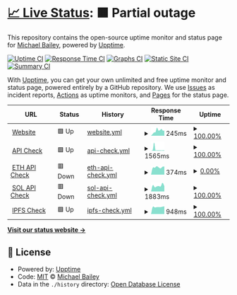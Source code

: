 # [📈 Live Status](https://grafixoner.github.io/upptime): <!--live status--> **🟧 Partial outage**

This repository contains the open-source uptime monitor and status page for [Michael Bailey](https://qwip.it), powered by [Upptime](https://github.com/upptime/upptime).

[![Uptime CI](https://github.com/grafixoner/upptime/workflows/Uptime%20CI/badge.svg)](https://github.com/grafixoner/upptime/actions?query=workflow%3A%22Uptime+CI%22)
[![Response Time CI](https://github.com/grafixoner/upptime/workflows/Response%20Time%20CI/badge.svg)](https://github.com/grafixoner/upptime/actions?query=workflow%3A%22Response+Time+CI%22)
[![Graphs CI](https://github.com/grafixoner/upptime/workflows/Graphs%20CI/badge.svg)](https://github.com/grafixoner/upptime/actions?query=workflow%3A%22Graphs+CI%22)
[![Static Site CI](https://github.com/grafixoner/upptime/workflows/Static%20Site%20CI/badge.svg)](https://github.com/grafixoner/upptime/actions?query=workflow%3A%22Static+Site+CI%22)
[![Summary CI](https://github.com/grafixoner/upptime/workflows/Summary%20CI/badge.svg)](https://github.com/grafixoner/upptime/actions?query=workflow%3A%22Summary+CI%22)

With [Upptime](https://upptime.js.org), you can get your own unlimited and free uptime monitor and status page, powered entirely by a GitHub repository. We use [Issues](https://github.com/grafixoner/upptime/issues) as incident reports, [Actions](https://github.com/grafixoner/upptime/actions) as uptime monitors, and [Pages](https://grafixoner.github.io/upptime) for the status page.

<!--start: status pages-->
<!-- This summary is generated by Upptime (https://github.com/upptime/upptime) -->
<!-- Do not edit this manually, your changes will be overwritten -->
<!-- prettier-ignore -->
| URL | Status | History | Response Time | Uptime |
| --- | ------ | ------- | ------------- | ------ |
| <img alt="" src="https://icons.duckduckgo.com/ip3/linkshee.sh.ico" height="13"> [Website](https://linkshee.sh) | 🟩 Up | [website.yml](https://github.com/grafixoner/uptime/commits/HEAD/history/website.yml) | <details><summary><img alt="Response time graph" src="./graphs/website/response-time-week.png" height="20"> 245ms</summary><br><a href="https://grafixoner.github.io/uptime/history/website"><img alt="Response time 240" src="https://img.shields.io/endpoint?url=https%3A%2F%2Fraw.githubusercontent.com%2Fgrafixoner%2Fuptime%2FHEAD%2Fapi%2Fwebsite%2Fresponse-time.json"></a><br><a href="https://grafixoner.github.io/uptime/history/website"><img alt="24-hour response time 261" src="https://img.shields.io/endpoint?url=https%3A%2F%2Fraw.githubusercontent.com%2Fgrafixoner%2Fuptime%2FHEAD%2Fapi%2Fwebsite%2Fresponse-time-day.json"></a><br><a href="https://grafixoner.github.io/uptime/history/website"><img alt="7-day response time 245" src="https://img.shields.io/endpoint?url=https%3A%2F%2Fraw.githubusercontent.com%2Fgrafixoner%2Fuptime%2FHEAD%2Fapi%2Fwebsite%2Fresponse-time-week.json"></a><br><a href="https://grafixoner.github.io/uptime/history/website"><img alt="30-day response time 225" src="https://img.shields.io/endpoint?url=https%3A%2F%2Fraw.githubusercontent.com%2Fgrafixoner%2Fuptime%2FHEAD%2Fapi%2Fwebsite%2Fresponse-time-month.json"></a><br><a href="https://grafixoner.github.io/uptime/history/website"><img alt="1-year response time 260" src="https://img.shields.io/endpoint?url=https%3A%2F%2Fraw.githubusercontent.com%2Fgrafixoner%2Fuptime%2FHEAD%2Fapi%2Fwebsite%2Fresponse-time-year.json"></a></details> | <details><summary><a href="https://grafixoner.github.io/uptime/history/website">100.00%</a></summary><a href="https://grafixoner.github.io/uptime/history/website"><img alt="All-time uptime 99.96%" src="https://img.shields.io/endpoint?url=https%3A%2F%2Fraw.githubusercontent.com%2Fgrafixoner%2Fuptime%2FHEAD%2Fapi%2Fwebsite%2Fuptime.json"></a><br><a href="https://grafixoner.github.io/uptime/history/website"><img alt="24-hour uptime 100.00%" src="https://img.shields.io/endpoint?url=https%3A%2F%2Fraw.githubusercontent.com%2Fgrafixoner%2Fuptime%2FHEAD%2Fapi%2Fwebsite%2Fuptime-day.json"></a><br><a href="https://grafixoner.github.io/uptime/history/website"><img alt="7-day uptime 100.00%" src="https://img.shields.io/endpoint?url=https%3A%2F%2Fraw.githubusercontent.com%2Fgrafixoner%2Fuptime%2FHEAD%2Fapi%2Fwebsite%2Fuptime-week.json"></a><br><a href="https://grafixoner.github.io/uptime/history/website"><img alt="30-day uptime 100.00%" src="https://img.shields.io/endpoint?url=https%3A%2F%2Fraw.githubusercontent.com%2Fgrafixoner%2Fuptime%2FHEAD%2Fapi%2Fwebsite%2Fuptime-month.json"></a><br><a href="https://grafixoner.github.io/uptime/history/website"><img alt="1-year uptime 99.95%" src="https://img.shields.io/endpoint?url=https%3A%2F%2Fraw.githubusercontent.com%2Fgrafixoner%2Fuptime%2FHEAD%2Fapi%2Fwebsite%2Fuptime-year.json"></a></details>
| <img alt="" src="https://icons.duckduckgo.com/ip3/api.icecreamtruck.io.ico" height="13"> [API Check](https://api.icecreamtruck.io/bombpop/cards/0x5bd238337225509916e85c18b17efdcab0421848) | 🟩 Up | [api-check.yml](https://github.com/grafixoner/uptime/commits/HEAD/history/api-check.yml) | <details><summary><img alt="Response time graph" src="./graphs/api-check/response-time-week.png" height="20"> 1565ms</summary><br><a href="https://grafixoner.github.io/uptime/history/api-check"><img alt="Response time 551" src="https://img.shields.io/endpoint?url=https%3A%2F%2Fraw.githubusercontent.com%2Fgrafixoner%2Fuptime%2FHEAD%2Fapi%2Fapi-check%2Fresponse-time.json"></a><br><a href="https://grafixoner.github.io/uptime/history/api-check"><img alt="24-hour response time 469" src="https://img.shields.io/endpoint?url=https%3A%2F%2Fraw.githubusercontent.com%2Fgrafixoner%2Fuptime%2FHEAD%2Fapi%2Fapi-check%2Fresponse-time-day.json"></a><br><a href="https://grafixoner.github.io/uptime/history/api-check"><img alt="7-day response time 1565" src="https://img.shields.io/endpoint?url=https%3A%2F%2Fraw.githubusercontent.com%2Fgrafixoner%2Fuptime%2FHEAD%2Fapi%2Fapi-check%2Fresponse-time-week.json"></a><br><a href="https://grafixoner.github.io/uptime/history/api-check"><img alt="30-day response time 793" src="https://img.shields.io/endpoint?url=https%3A%2F%2Fraw.githubusercontent.com%2Fgrafixoner%2Fuptime%2FHEAD%2Fapi%2Fapi-check%2Fresponse-time-month.json"></a><br><a href="https://grafixoner.github.io/uptime/history/api-check"><img alt="1-year response time 582" src="https://img.shields.io/endpoint?url=https%3A%2F%2Fraw.githubusercontent.com%2Fgrafixoner%2Fuptime%2FHEAD%2Fapi%2Fapi-check%2Fresponse-time-year.json"></a></details> | <details><summary><a href="https://grafixoner.github.io/uptime/history/api-check">100.00%</a></summary><a href="https://grafixoner.github.io/uptime/history/api-check"><img alt="All-time uptime 84.13%" src="https://img.shields.io/endpoint?url=https%3A%2F%2Fraw.githubusercontent.com%2Fgrafixoner%2Fuptime%2FHEAD%2Fapi%2Fapi-check%2Fuptime.json"></a><br><a href="https://grafixoner.github.io/uptime/history/api-check"><img alt="24-hour uptime 100.00%" src="https://img.shields.io/endpoint?url=https%3A%2F%2Fraw.githubusercontent.com%2Fgrafixoner%2Fuptime%2FHEAD%2Fapi%2Fapi-check%2Fuptime-day.json"></a><br><a href="https://grafixoner.github.io/uptime/history/api-check"><img alt="7-day uptime 100.00%" src="https://img.shields.io/endpoint?url=https%3A%2F%2Fraw.githubusercontent.com%2Fgrafixoner%2Fuptime%2FHEAD%2Fapi%2Fapi-check%2Fuptime-week.json"></a><br><a href="https://grafixoner.github.io/uptime/history/api-check"><img alt="30-day uptime 100.00%" src="https://img.shields.io/endpoint?url=https%3A%2F%2Fraw.githubusercontent.com%2Fgrafixoner%2Fuptime%2FHEAD%2Fapi%2Fapi-check%2Fuptime-month.json"></a><br><a href="https://grafixoner.github.io/uptime/history/api-check"><img alt="1-year uptime 81.12%" src="https://img.shields.io/endpoint?url=https%3A%2F%2Fraw.githubusercontent.com%2Fgrafixoner%2Fuptime%2FHEAD%2Fapi%2Fapi-check%2Fuptime-year.json"></a></details>
| <img alt="" src="https://icons.duckduckgo.com/ip3/api.icecreamtruck.io.ico" height="13"> [ETH API Check](https://api.icecreamtruck.io/nfts/ETH/0x12781d45dc31e12a68ed26811503673075d15657/0x6cb26df0c825fece867a84658f87b0ecbcea72f6) | 🟥 Down | [eth-api-check.yml](https://github.com/grafixoner/uptime/commits/HEAD/history/eth-api-check.yml) | <details><summary><img alt="Response time graph" src="./graphs/eth-api-check/response-time-week.png" height="20"> 374ms</summary><br><a href="https://grafixoner.github.io/uptime/history/eth-api-check"><img alt="Response time 481" src="https://img.shields.io/endpoint?url=https%3A%2F%2Fraw.githubusercontent.com%2Fgrafixoner%2Fuptime%2FHEAD%2Fapi%2Feth-api-check%2Fresponse-time.json"></a><br><a href="https://grafixoner.github.io/uptime/history/eth-api-check"><img alt="24-hour response time 415" src="https://img.shields.io/endpoint?url=https%3A%2F%2Fraw.githubusercontent.com%2Fgrafixoner%2Fuptime%2FHEAD%2Fapi%2Feth-api-check%2Fresponse-time-day.json"></a><br><a href="https://grafixoner.github.io/uptime/history/eth-api-check"><img alt="7-day response time 374" src="https://img.shields.io/endpoint?url=https%3A%2F%2Fraw.githubusercontent.com%2Fgrafixoner%2Fuptime%2FHEAD%2Fapi%2Feth-api-check%2Fresponse-time-week.json"></a><br><a href="https://grafixoner.github.io/uptime/history/eth-api-check"><img alt="30-day response time 848" src="https://img.shields.io/endpoint?url=https%3A%2F%2Fraw.githubusercontent.com%2Fgrafixoner%2Fuptime%2FHEAD%2Fapi%2Feth-api-check%2Fresponse-time-month.json"></a><br><a href="https://grafixoner.github.io/uptime/history/eth-api-check"><img alt="1-year response time 479" src="https://img.shields.io/endpoint?url=https%3A%2F%2Fraw.githubusercontent.com%2Fgrafixoner%2Fuptime%2FHEAD%2Fapi%2Feth-api-check%2Fresponse-time-year.json"></a></details> | <details><summary><a href="https://grafixoner.github.io/uptime/history/eth-api-check">0.00%</a></summary><a href="https://grafixoner.github.io/uptime/history/eth-api-check"><img alt="All-time uptime 18.63%" src="https://img.shields.io/endpoint?url=https%3A%2F%2Fraw.githubusercontent.com%2Fgrafixoner%2Fuptime%2FHEAD%2Fapi%2Feth-api-check%2Fuptime.json"></a><br><a href="https://grafixoner.github.io/uptime/history/eth-api-check"><img alt="24-hour uptime 0.00%" src="https://img.shields.io/endpoint?url=https%3A%2F%2Fraw.githubusercontent.com%2Fgrafixoner%2Fuptime%2FHEAD%2Fapi%2Feth-api-check%2Fuptime-day.json"></a><br><a href="https://grafixoner.github.io/uptime/history/eth-api-check"><img alt="7-day uptime 0.00%" src="https://img.shields.io/endpoint?url=https%3A%2F%2Fraw.githubusercontent.com%2Fgrafixoner%2Fuptime%2FHEAD%2Fapi%2Feth-api-check%2Fuptime-week.json"></a><br><a href="https://grafixoner.github.io/uptime/history/eth-api-check"><img alt="30-day uptime 0.00%" src="https://img.shields.io/endpoint?url=https%3A%2F%2Fraw.githubusercontent.com%2Fgrafixoner%2Fuptime%2FHEAD%2Fapi%2Feth-api-check%2Fuptime-month.json"></a><br><a href="https://grafixoner.github.io/uptime/history/eth-api-check"><img alt="1-year uptime 0.59%" src="https://img.shields.io/endpoint?url=https%3A%2F%2Fraw.githubusercontent.com%2Fgrafixoner%2Fuptime%2FHEAD%2Fapi%2Feth-api-check%2Fuptime-year.json"></a></details>
| <img alt="" src="https://icons.duckduckgo.com/ip3/api.icecreamtruck.io.ico" height="13"> [SOL API Check](https://api.icecreamtruck.io/nfts/SOL/GQpoDD6qzKJf9MGjS7QQe3j3x5iepjxDyCcTw42K2W2g/B8yeYdC9SeXxMTrUagTFYDjm6uRyRWQYgoHsXzHGtKMY) | 🟥 Down | [sol-api-check.yml](https://github.com/grafixoner/uptime/commits/HEAD/history/sol-api-check.yml) | <details><summary><img alt="Response time graph" src="./graphs/sol-api-check/response-time-week.png" height="20"> 1883ms</summary><br><a href="https://grafixoner.github.io/uptime/history/sol-api-check"><img alt="Response time 2948" src="https://img.shields.io/endpoint?url=https%3A%2F%2Fraw.githubusercontent.com%2Fgrafixoner%2Fuptime%2FHEAD%2Fapi%2Fsol-api-check%2Fresponse-time.json"></a><br><a href="https://grafixoner.github.io/uptime/history/sol-api-check"><img alt="24-hour response time 1735" src="https://img.shields.io/endpoint?url=https%3A%2F%2Fraw.githubusercontent.com%2Fgrafixoner%2Fuptime%2FHEAD%2Fapi%2Fsol-api-check%2Fresponse-time-day.json"></a><br><a href="https://grafixoner.github.io/uptime/history/sol-api-check"><img alt="7-day response time 1883" src="https://img.shields.io/endpoint?url=https%3A%2F%2Fraw.githubusercontent.com%2Fgrafixoner%2Fuptime%2FHEAD%2Fapi%2Fsol-api-check%2Fresponse-time-week.json"></a><br><a href="https://grafixoner.github.io/uptime/history/sol-api-check"><img alt="30-day response time 2973" src="https://img.shields.io/endpoint?url=https%3A%2F%2Fraw.githubusercontent.com%2Fgrafixoner%2Fuptime%2FHEAD%2Fapi%2Fsol-api-check%2Fresponse-time-month.json"></a><br><a href="https://grafixoner.github.io/uptime/history/sol-api-check"><img alt="1-year response time 2975" src="https://img.shields.io/endpoint?url=https%3A%2F%2Fraw.githubusercontent.com%2Fgrafixoner%2Fuptime%2FHEAD%2Fapi%2Fsol-api-check%2Fresponse-time-year.json"></a></details> | <details><summary><a href="https://grafixoner.github.io/uptime/history/sol-api-check">100.00%</a></summary><a href="https://grafixoner.github.io/uptime/history/sol-api-check"><img alt="All-time uptime 55.40%" src="https://img.shields.io/endpoint?url=https%3A%2F%2Fraw.githubusercontent.com%2Fgrafixoner%2Fuptime%2FHEAD%2Fapi%2Fsol-api-check%2Fuptime.json"></a><br><a href="https://grafixoner.github.io/uptime/history/sol-api-check"><img alt="24-hour uptime 100.00%" src="https://img.shields.io/endpoint?url=https%3A%2F%2Fraw.githubusercontent.com%2Fgrafixoner%2Fuptime%2FHEAD%2Fapi%2Fsol-api-check%2Fuptime-day.json"></a><br><a href="https://grafixoner.github.io/uptime/history/sol-api-check"><img alt="7-day uptime 100.00%" src="https://img.shields.io/endpoint?url=https%3A%2F%2Fraw.githubusercontent.com%2Fgrafixoner%2Fuptime%2FHEAD%2Fapi%2Fsol-api-check%2Fuptime-week.json"></a><br><a href="https://grafixoner.github.io/uptime/history/sol-api-check"><img alt="30-day uptime 100.00%" src="https://img.shields.io/endpoint?url=https%3A%2F%2Fraw.githubusercontent.com%2Fgrafixoner%2Fuptime%2FHEAD%2Fapi%2Fsol-api-check%2Fuptime-month.json"></a><br><a href="https://grafixoner.github.io/uptime/history/sol-api-check"><img alt="1-year uptime 43.39%" src="https://img.shields.io/endpoint?url=https%3A%2F%2Fraw.githubusercontent.com%2Fgrafixoner%2Fuptime%2FHEAD%2Fapi%2Fsol-api-check%2Fuptime-year.json"></a></details>
| <img alt="" src="https://icons.duckduckgo.com/ip3/ipfs.icecreamtruck.io.ico" height="13"> [IPFS Check](https://ipfs.icecreamtruck.io/ipfs/QmNT8hLBZQZRnma1LxwpzQWmbTzEnpnwAqZzEyPxBVQWH7) | 🟩 Up | [ipfs-check.yml](https://github.com/grafixoner/uptime/commits/HEAD/history/ipfs-check.yml) | <details><summary><img alt="Response time graph" src="./graphs/ipfs-check/response-time-week.png" height="20"> 948ms</summary><br><a href="https://grafixoner.github.io/uptime/history/ipfs-check"><img alt="Response time 1033" src="https://img.shields.io/endpoint?url=https%3A%2F%2Fraw.githubusercontent.com%2Fgrafixoner%2Fuptime%2FHEAD%2Fapi%2Fipfs-check%2Fresponse-time.json"></a><br><a href="https://grafixoner.github.io/uptime/history/ipfs-check"><img alt="24-hour response time 1024" src="https://img.shields.io/endpoint?url=https%3A%2F%2Fraw.githubusercontent.com%2Fgrafixoner%2Fuptime%2FHEAD%2Fapi%2Fipfs-check%2Fresponse-time-day.json"></a><br><a href="https://grafixoner.github.io/uptime/history/ipfs-check"><img alt="7-day response time 948" src="https://img.shields.io/endpoint?url=https%3A%2F%2Fraw.githubusercontent.com%2Fgrafixoner%2Fuptime%2FHEAD%2Fapi%2Fipfs-check%2Fresponse-time-week.json"></a><br><a href="https://grafixoner.github.io/uptime/history/ipfs-check"><img alt="30-day response time 995" src="https://img.shields.io/endpoint?url=https%3A%2F%2Fraw.githubusercontent.com%2Fgrafixoner%2Fuptime%2FHEAD%2Fapi%2Fipfs-check%2Fresponse-time-month.json"></a><br><a href="https://grafixoner.github.io/uptime/history/ipfs-check"><img alt="1-year response time 967" src="https://img.shields.io/endpoint?url=https%3A%2F%2Fraw.githubusercontent.com%2Fgrafixoner%2Fuptime%2FHEAD%2Fapi%2Fipfs-check%2Fresponse-time-year.json"></a></details> | <details><summary><a href="https://grafixoner.github.io/uptime/history/ipfs-check">100.00%</a></summary><a href="https://grafixoner.github.io/uptime/history/ipfs-check"><img alt="All-time uptime 99.01%" src="https://img.shields.io/endpoint?url=https%3A%2F%2Fraw.githubusercontent.com%2Fgrafixoner%2Fuptime%2FHEAD%2Fapi%2Fipfs-check%2Fuptime.json"></a><br><a href="https://grafixoner.github.io/uptime/history/ipfs-check"><img alt="24-hour uptime 100.00%" src="https://img.shields.io/endpoint?url=https%3A%2F%2Fraw.githubusercontent.com%2Fgrafixoner%2Fuptime%2FHEAD%2Fapi%2Fipfs-check%2Fuptime-day.json"></a><br><a href="https://grafixoner.github.io/uptime/history/ipfs-check"><img alt="7-day uptime 100.00%" src="https://img.shields.io/endpoint?url=https%3A%2F%2Fraw.githubusercontent.com%2Fgrafixoner%2Fuptime%2FHEAD%2Fapi%2Fipfs-check%2Fuptime-week.json"></a><br><a href="https://grafixoner.github.io/uptime/history/ipfs-check"><img alt="30-day uptime 100.00%" src="https://img.shields.io/endpoint?url=https%3A%2F%2Fraw.githubusercontent.com%2Fgrafixoner%2Fuptime%2FHEAD%2Fapi%2Fipfs-check%2Fuptime-month.json"></a><br><a href="https://grafixoner.github.io/uptime/history/ipfs-check"><img alt="1-year uptime 98.74%" src="https://img.shields.io/endpoint?url=https%3A%2F%2Fraw.githubusercontent.com%2Fgrafixoner%2Fuptime%2FHEAD%2Fapi%2Fipfs-check%2Fuptime-year.json"></a></details>

<!--end: status pages-->

[**Visit our status website →**](https://grafixoner.github.io/upptime)

## 📄 License

- Powered by: [Upptime](https://github.com/upptime/upptime)
- Code: [MIT](./LICENSE) © [Michael Bailey](https://qwip.it)
- Data in the `./history` directory: [Open Database License](https://opendatacommons.org/licenses/odbl/1-0/)
